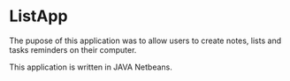# ListApp

The pupose of this application was to allow users to create notes, lists and tasks reminders on their computer.

This application is written in JAVA Netbeans.
